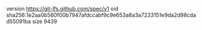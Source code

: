 version https://git-lfs.github.com/spec/v1
oid sha256:1e2aa0b560f00b7947afdccabf9c9e653a8a3a7233151e9da2d98cdad55091ba
size 9439
